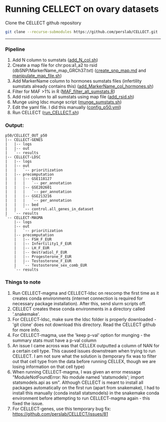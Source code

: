 # Running CELLECT on ovary datasets

Clone the CELLECT github repository
``` bash
git clone --recurse-submodules https://github.com/perslab/CELLECT.git
```
---
### Pipeline
1. Add N column to sumstats ([add_N_col.sh](https://github.com/melparker101/p50/blob/main/CELLECT/add_N_col.sh))
2. Create a map file for chr:pos:a1_a2 to rsid (dbSNP/MarkerName_map_GRCh37.txt) ([create_snp_map.md](https://github.com/melparker101/p50/blob/main/CELLECT/create_snp_map.md) and [manipulate_map_file.sh](https://github.com/melparker101/p50/blob/main/CELLECT/manipulate_map_file.sh))
2. Add MarkerName column to hormones sumstats files (infertility sumstats already contains this) ([add_MarkerName_col_hormones.sh](https://github.com/melparker101/p50/blob/main/CELLECT/add_MarkerName_col_hormones.sh))
3. Filter for MAF >1% in R ([MAF_filter_all_sumstats.R](https://github.com/melparker101/p50/blob/main/CELLECT/MAF_filter_all_sumstats.R))
4. Add rsid column to all sumstats using map file ([add_rsid.sh](https://github.com/melparker101/p50/blob/main/CELLECT/add_rsid.sh))
5. Munge using ldsc munge script ([munge_sumstats.sh](https://github.com/melparker101/p50/blob/main/CELLECT/munge_sumstats.sh))
6. Edit the yaml file. I did this manually ([config_p50.yml](https://github.com/melparker101/p50/blob/main/CELLECT/config_p50.yml))
7. Run CELLECT ([run_CELLECT.sh](https://github.com/melparker101/p50/blob/main/CELLECT/run_CELLECT.sh))

### Output:
``` text
p50/CELLECT_OUT_p50
|-- CELLECT-GENES
|   |-- logs
|   |-- out
|   `-- results
|-- CELLECT-LDSC
|   |-- logs
|   |-- out
|   |   `-- prioritization
|   |-- precomputation
|   |   |-- GSE118127
|   |   |   `-- per_annotation
|   |   |-- GSE202601
|   |   |   `-- per_annotation
|   |   |-- GSE213216
|   |   |   `-- per_annotation
|   |   |-- bed
|   |   `-- control.all_genes_in_dataset
|   `-- results
`-- CELLECT-MAGMA
    |-- logs
    |-- out
    |   `-- prioritization
    |-- precomputation
    |   |-- FSH_F_EUR
    |   |-- Infertility1_F_EUR
    |   |-- LH_F_EUR
    |   |-- Oestradiol_F_EUR
    |   |-- Progesterone_F_EUR
    |   |-- Testosterone_F_EUR
    |   `-- Testosterone_sex_comb_EUR
    `-- results
```

### Things to note
1. Run CELLECT-magma and CELLECT-ldsc on rescomp the first time as it creates conda environments (internet connection is required for necessary package installation). After this, send slurm scripts off.
2. CELLECT creates these conda environments in a directory called '.snakemake'.
3. For CELLECT-ldsc, make sure the ldsc folder is properly downloaded - 'git clone' does not download this directory. Read the CELLECT github for more info.
4. For CELLECT-magma, use the 'keep p-val' option for munging - the summary stats must have a p-val column
5. An issue I came across was that CELLEX outputted a column of NAN for a certain cell type. This caused issues downstream when trying to run CELLECT. I am not sure what the solution is (temporary fix was to filter out that cell type from the data before running CELLEX, though we are losing information on that cell type)
6. When running CELLECT-magma, I was given an error message "ModuleNotFoundError: No module named 'statsmodels'; import statsmodels.api as sm". Although CELLECT is meant to install all packages automatically on the first run (apart from snakemake), I had to install this manually (conda install statsmodels) in the snakemake conda environment before attempting to run CELLECT-magma again - this fixed the issue.
7. For CELLECT-genes, use this temporary bug fix: https://github.com/perslab/CELLECT/issues/81
